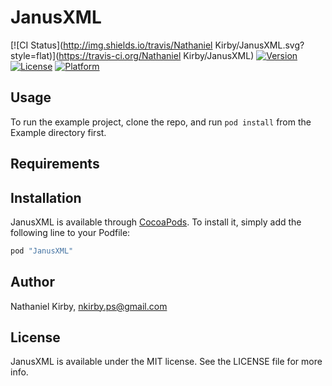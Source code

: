 # JanusXML

[![CI Status](http://img.shields.io/travis/Nathaniel Kirby/JanusXML.svg?style=flat)](https://travis-ci.org/Nathaniel Kirby/JanusXML)
[![Version](https://img.shields.io/cocoapods/v/JanusXML.svg?style=flat)](http://cocoapods.org/pods/JanusXML)
[![License](https://img.shields.io/cocoapods/l/JanusXML.svg?style=flat)](http://cocoapods.org/pods/JanusXML)
[![Platform](https://img.shields.io/cocoapods/p/JanusXML.svg?style=flat)](http://cocoapods.org/pods/JanusXML)

## Usage

To run the example project, clone the repo, and run `pod install` from the Example directory first.

## Requirements

## Installation

JanusXML is available through [CocoaPods](http://cocoapods.org). To install
it, simply add the following line to your Podfile:

```ruby
pod "JanusXML"
```

## Author

Nathaniel Kirby, nkirby.ps@gmail.com

## License

JanusXML is available under the MIT license. See the LICENSE file for more info.
